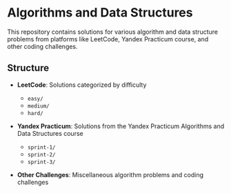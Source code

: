 # Algorithms and Data Structures

This repository contains solutions for various algorithm and data structure problems from platforms like LeetCode, Yandex Practicum course, and other coding challenges.

## Structure

- **LeetCode**: Solutions categorized by difficulty
  - `easy/`
  - `medium/`
  - `hard/`
  
- **Yandex Practicum**: Solutions from the Yandex Practicum Algorithms and Data Structures course
  - `sprint-1/`
  - `sprint-2/`
  - `sprint-3/`
  
- **Other Challenges**: Miscellaneous algorithm problems and coding challenges